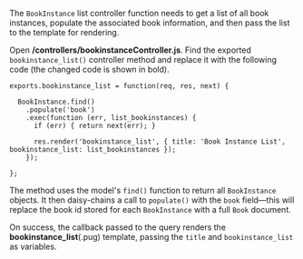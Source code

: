 The `BookInstance` list controller function needs to get a list of all book instances, populate the associated book information, and then pass the list to the template for rendering.

Open **/controllers/bookinstanceController.js**. Find the exported `bookinstance_list()` controller method and replace it with the following code (the changed code is shown in bold).
    
    
    exports.bookinstance_list = function(req, res, next) {
    
      BookInstance.find()
        .populate('book')
        .exec(function (err, list_bookinstances) {
          if (err) { return next(err); }
          
          res.render('bookinstance_list', { title: 'Book Instance List', bookinstance_list: list_bookinstances });
        });
        
    };

The method uses the model's `find()` function to return all `BookInstance` objects. It then daisy-chains a call to `populate()` with the `book` field—this will replace the book id stored for each `BookInstance` with a full `Book` document.

On success, the callback passed to the query renders the **bookinstance_list**(.pug) template, passing the `title` and `bookinstance_list` as variables.
